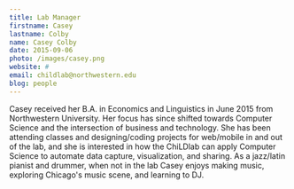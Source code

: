 ```yaml
---
title: Lab Manager
firstname: Casey
lastname: Colby
name: Casey Colby
date: 2015-09-06
photo: /images/casey.png
website: #
email: childlab@northwestern.edu
blog: people
---
```


Casey received her B.A. in Economics and Linguistics in June 2015 from Northwestern University. Her focus has since shifted towards Computer Science and the intersection of business and technology. She has been attending classes and designing/coding projects for web/mobile in and out of the lab, and she is interested in how the ChiLDlab can apply Computer Science to automate data capture, visualization, and sharing. As a jazz/latin pianist and drummer, when not in the lab Casey enjoys making music, exploring Chicago's music scene, and learning to DJ. 